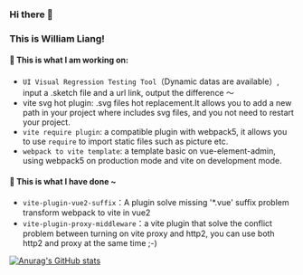 ### Hi there 👋
### This is William Liang!

#### 👀 This is what I am working on:
- `UI Visual Regression Testing Tool`（Dynamic datas are available）, input a .sketch file and a url link, output the difference ～
- vite svg hot plugin: .svg files hot replacement.It allows you to add a new path in your project where includes svg files, and you not need to restart your project.
- `vite require plugin`: a compatible plugin with webpack5, it allows you to use `require` to import static files such as picture etc.
- `webpack to vite template`: a template basic on vue-element-admin, using webpack5 on production mode and vite on development mode.

#### 🎹 This is what I have done ~
- `vite-plugin-vue2-suffix`：A plugin solve missing '*.vue' suffix problem transform webpack to vite in vue2
- `vite-plugin-proxy-middleware`：a vite plugin that solve the conflict problem between turning on vite proxy and http2, you can use both http2 and proxy at the same time ;-)


[![Anurag's GitHub stats](https://github-readme-stats.vercel.app/api?username=williamyorkl)](https://github.com/anuraghazra/github-readme-stats)
